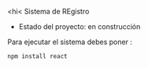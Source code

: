 <hi< Sistema de REgistro </h1>

- Estado del proyecto: en construcción 

Para ejecutar el sistema debes poner :

```npm install react```

